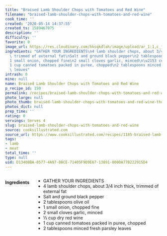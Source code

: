 ```yaml
---
title: "Braised Lamb Shoulder Chops with Tomatoes and Red Wine"
filename: "braised-lamb-shoulder-chops-with-tomatoes-and-red-wine"
cook_time: ''
created: '2020-05-14 14:37:55'
created_ts: 1589467075
description: ''
difficulty: ''
favorite: 0
image_url: https://res.cloudinary.com/hksqkdlah/image/upload/ar_1:1,c_fill,dpr_2.0,f_auto,fl_lossy.progressive.strip_profile,g_faces:auto,q_auto:low,w_344/40718_sfs-braised-lamb-shoulder-chops-10
ingredients: "GATHER YOUR INGREDIENTS\n4 lamb shoulder chops, about 3/4 inch thick,\
  \ trimmed of external fat\nSalt and ground black pepper\n2 tablespoons olive oil\n\
  1 small onion, chopped fine\n2 small cloves garlic, minced\n\u2153 cup dry red wine\n\
  1 cup canned tomatoes packed in puree, chopped\n2 tablespoons minced fresh parsley\
  \ leaves"
intrash: 0
mine: null
name: Braised Lamb Shoulder Chops with Tomatoes and Red Wine
p_recipe_id: 150
permalink: /recipes/braised-lamb-shoulder-chops-with-tomatoes-and-red-wine
photo_large: null
photo_thumb: braised-lamb-shoulder-chops-with-tomatoes-and-red-wine-thumb.jpg
photos_dict: null
prep_time: ''
rating: 0
servings: Serves 4
slug: braised-lamb-shoulder-chops-with-tomatoes-and-red-wine
source: cooksillustrated.com
source_url: https://www.cooksillustrated.com/recipes/1185-braised-lamb-shoulder-chops-with-tomatoes-and-red-wine?incode=MCSCD00L0&ref=new_search_experience_1
tags:
- lamb
- meat
total_time: ''
type: null
uid: D13408BA-0577-4A97-88CE-71405F9D9E67-13891-0000A77B222915D4
---
```

<div class="large-8 medium-7 columns" id="writeup">	</div><!-- #writeup -->
</div><!-- #row-one -->
<div class="row" id="row-two">	<div class="medium-4 small-5 columns" id="ingredients"><h4>Ingredients</h4><div class="box box-ingredients content"><ul>
<li>GATHER YOUR INGREDIENTS</li>
<li>4 lamb shoulder chops, about 3/4 inch thick, trimmed of external fat</li>
<li>Salt and ground black pepper</li>
<li>2 tablespoons olive oil</li>
<li>1 small onion, chopped fine</li>
<li>2 small cloves garlic, minced</li>
<li>⅓ cup dry red wine</li>
<li>1 cup canned tomatoes packed in puree, chopped</li>
<li>2 tablespoons minced fresh parsley leaves</li>
</ul>
</div>	</div>	<div class="medium-6 small-7 columns" id="directions">	</div>